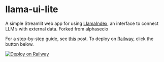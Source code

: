 # llama-ui-lite
A simple Streamlit web app for using [LlamaIndex](https://github.com/jerryjliu/llama_index), an interface to connect LLM’s with external data.
Forked from alphasecio

For a step-by-step guide, see [this](https://alphasec.io/query-your-own-documents-with-llamaindex-and-langchain/) post. To deploy on [Railway](https://railway.app/?referralCode=01QhWs), click the button below.

[![Deploy on Railway](https://railway.app/button.svg)](https://railway.app/new/template/GpZ0J4?referralCode=01QhWs)
